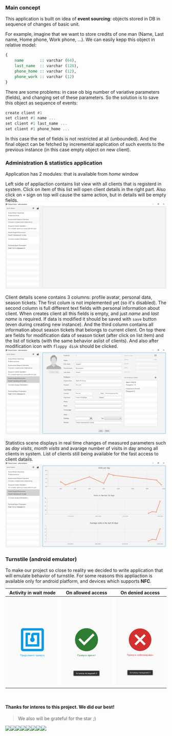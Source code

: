 ### Main concept

This application is built on idea of **event sourcing**: objects stored in DB in sequence of changes of basic unit.

For example, imagine that we want to store credits of one man (Name, Last name, Home phone, Work phone, ...).
We can easily kepp this object in relative model:

```haskell
{
    name       :: varchar (64),
    last_name  :: varchar (128),
    phone_home :: varchar (12),
    phone_work :: varchar (12)
}
```

There are some problems: in case ob big number of variative parameters (fields), and changing set of these parameters.
So the solution is to save this object as sequence of events:

```haskell
create client #1
set client #1 name ...
set client #1 last_name ...
set client #1 phone_home ...
```

In this case the set of fields is not restricted at all (unbounded). 
And the final object can be fetched by incremental application of such events 
to the previous instance (in this case empty object on new client).

### Administration & statistics application

Application has 2 modules: that is available from _home_ window

Left side of appliaction contains list view with all clients that is registerd in system. 
Click on item of this list will open client details in the right part.
Also click on `+` sign on top will cause the same action, but in details will be empty fields.
![Just runned application](screenshots/1.png)


Client details scene contains 3 columns: profile avatar, personal data, season tickets.
The first colum is not implemented yet (so it's disabled). 
The second column is full different text fields with personal information about client.
When creates client all this fields is empty, and just _name_ and _last name_ is required.
If data is modified it should be saved with `save` button (even during creating new instance).
And the third column contains all information about season tickets that belongs to current client.
On top there are fields for modification data of season ticket (after click on list item) and
the list of tickets (with the same behavior aslist of clients).
And also after modification icon with `floppy disk` should be clicked.
![Client details](screenshots/2.png)


Statistics scene displays in real time changes of measured parameters such as _day visits_,
_month visits_ and avarage number of visits in day among all clients in system.
List of clients still being available for the fast access to client datails.
![Statistics](screenshots/3.png)

### Turnstile (android emulator)

To make our project so close to reality we decided to write application that will emulate behavior of turnstile.
For some reasons this appliaction is available only for android platform, and devices which supports **NFC**.

| Activity in wait mode | On allowed access | On denied access|
|-----------------------|-------------------|-----------------|
|![Statistics](screenshots/4.png)|![Statistics](screenshots/5.png)|![Statistics](screenshots/6.png)|

<br />


#### Thanks for interes to this project. We did our best!
> We also will be grateful for the star ;)

[![](https://sourcerer.io/fame/Shemplo/Shemplo/Fitness-Center-Software/images/0)](https://sourcerer.io/fame/Shemplo/Shemplo/Fitness-Center-Software/links/0)[![](https://sourcerer.io/fame/Shemplo/Shemplo/Fitness-Center-Software/images/1)](https://sourcerer.io/fame/Shemplo/Shemplo/Fitness-Center-Software/links/1)[![](https://sourcerer.io/fame/Shemplo/Shemplo/Fitness-Center-Software/images/2)](https://sourcerer.io/fame/Shemplo/Shemplo/Fitness-Center-Software/links/2)[![](https://sourcerer.io/fame/Shemplo/Shemplo/Fitness-Center-Software/images/3)](https://sourcerer.io/fame/Shemplo/Shemplo/Fitness-Center-Software/links/3)[![](https://sourcerer.io/fame/Shemplo/Shemplo/Fitness-Center-Software/images/4)](https://sourcerer.io/fame/Shemplo/Shemplo/Fitness-Center-Software/links/4)[![](https://sourcerer.io/fame/Shemplo/Shemplo/Fitness-Center-Software/images/5)](https://sourcerer.io/fame/Shemplo/Shemplo/Fitness-Center-Software/links/5)[![](https://sourcerer.io/fame/Shemplo/Shemplo/Fitness-Center-Software/images/6)](https://sourcerer.io/fame/Shemplo/Shemplo/Fitness-Center-Software/links/6)[![](https://sourcerer.io/fame/Shemplo/Shemplo/Fitness-Center-Software/images/7)](https://sourcerer.io/fame/Shemplo/Shemplo/Fitness-Center-Software/links/7)
